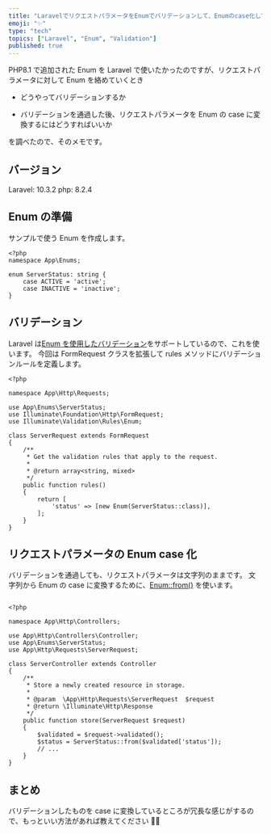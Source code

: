 ```yaml
---
title: "LaravelでリクエストパラメータをEnumでバリデーションして、Enumのcase化して扱う"
emoji: "✨"
type: "tech"
topics: ["Laravel", "Enum", "Validation"]
published: true
---
```


PHP8.1 で追加された Enum を Laravel で使いたかったのですが、リクエストパラメータに対して Enum を絡めていくとき

- どうやってバリデーションするか

- バリデーションを通過した後、リクエストパラメータを Enum の case に変換するにはどうすればいいか

を調べたので、そのメモです。

## バージョン

Laravel: 10.3.2
php: 8.2.4

## Enum の準備

サンプルで使う Enum を作成します。

```php:app/Enums/Status.php
<?php
namespace App\Enums;

enum ServerStatus: string {
    case ACTIVE = 'active';
    case INACTIVE = 'inactive';
}
```

## バリデーション

Laravel は[Enum を使用したバリデーション](https://laravel.com/docs/10.x/validation#rule-enum)をサポートしているので、これを使います。
今回は FormRequest クラスを拡張して rules メソッドにバリデーションルールを定義します。

```php:app/Http/Requests/ServerRequest.php
<?php

namespace App\Http\Requests;

use App\Enums\ServerStatus;
use Illuminate\Foundation\Http\FormRequest;
use Illuminate\Validation\Rules\Enum;

class ServerRequest extends FormRequest
{
    /**
     * Get the validation rules that apply to the request.
     *
     * @return array<string, mixed>
     */
    public function rules()
    {
        return [
            'status' => [new Enum(ServerStatus::class)],
        ];
    }
}
```

## リクエストパラメータの Enum case 化

バリデーションを通過しても、リクエストパラメータは文字列のままです。
文字列から Enum の case に変換するために、[Enum::from()](https://www.php.net/manual/ja/language.enumerations.backed.php) を使います。

```php:app/Http/Controllers/ServerController.php

<?php

namespace App\Http\Controllers;

use App\Http\Controllers\Controller;
use App\Enums\ServerStatus;
use App\Http\Requests\ServerRequest;

class ServerController extends Controller
{
    /**
     * Store a newly created resource in storage.
     *
     * @param  \App\Http\Requests\ServerRequest  $request
     * @return \Illuminate\Http\Response
     */
    public function store(ServerRequest $request)
    {
        $validated = $request->validated();
        $status = ServerStatus::from($validated['status']);
        // ...
    }
}
```

## まとめ

バリデーションしたものを case に変換しているところが冗長な感じがするので、もっといい方法があれば教えてください 🙇‍♀️
